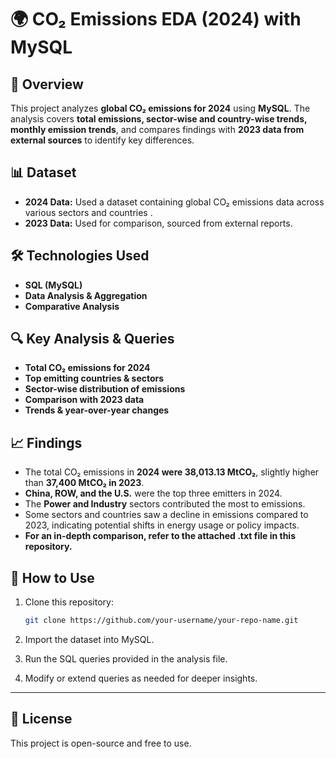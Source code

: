 # 🌍 CO₂ Emissions EDA (2024) with MySQL

## 📌 Overview  
This project analyzes **global CO₂ emissions for 2024** using **MySQL**. The analysis covers **total emissions, sector-wise and country-wise trends, monthly emission trends**, and compares findings with **2023 data from external sources** to identify key differences.  

## 📊 Dataset  
- **2024 Data:** Used a dataset containing global CO₂ emissions data across various sectors and countries .  
- **2023 Data:** Used for comparison, sourced from external reports.  

## 🛠 Technologies Used  
- **SQL (MySQL)**  
- **Data Analysis & Aggregation**  
- **Comparative Analysis**  

## 🔍 Key Analysis & Queries  

- **Total CO₂ emissions for 2024**  
- **Top emitting countries & sectors**  
- **Sector-wise distribution of emissions**  
- **Comparison with 2023 data**  
- **Trends & year-over-year changes**  

## 📈 Findings  

- The total CO₂ emissions in **2024 were 38,013.13 MtCO₂**, slightly higher than **37,400 MtCO₂ in 2023**.  
- **China, ROW, and the U.S.** were the top three emitters in 2024.  
- The **Power and Industry** sectors contributed the most to emissions.  
- Some sectors and countries saw a decline in emissions compared to 2023, indicating potential shifts in energy usage or policy impacts.  
- **For an in-depth comparison, refer to the attached .txt file in this repository.**  

## 🚀 How to Use  

1. Clone this repository:  

   ```sh
   git clone https://github.com/your-username/your-repo-name.git

2. Import the dataset into MySQL.
3. Run the SQL queries provided in the analysis file.
4. Modify or extend queries as needed for deeper insights.

   
---

## 📜 License

This project is open-source and free to use.

